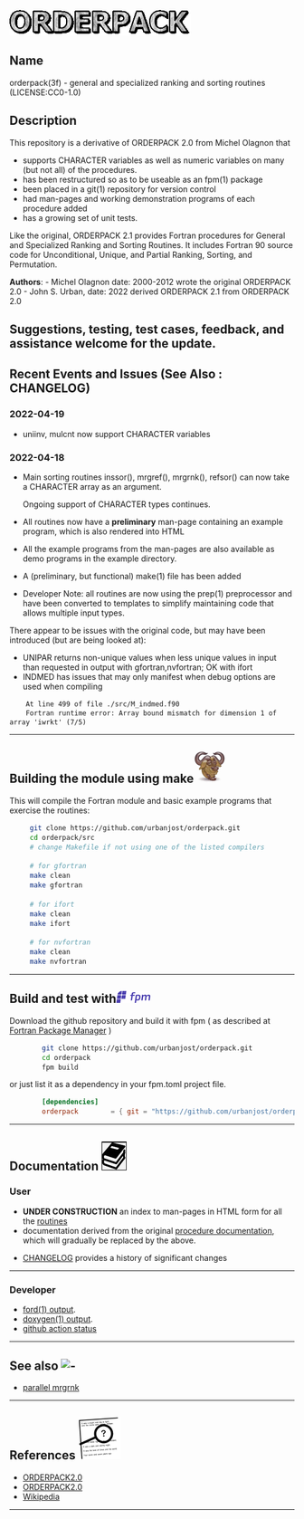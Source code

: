 ![ORDERPACK](docs/images/orderpack.gif)
## Name
   orderpack(3f) - general and specialized ranking and sorting routines
   (LICENSE:CC0-1.0)

## Description

This repository is a derivative of ORDERPACK 2.0 from Michel Olagnon that

 - supports CHARACTER variables as well as numeric variables on many (but not all)
   of the procedures.
 - has been restructured so as to be useable as an fpm(1) package
 - been placed in a git(1) repository for version control
 - had man-pages and working demonstration programs of each procedure added 
 - has a growing set of unit tests.

Like the original, ORDERPACK 2.1 provides Fortran procedures for General
and Specialized Ranking and Sorting Routines.  It includes Fortran 90
source code for Unconditional, Unique, and Partial Ranking, Sorting,
and Permutation.

**Authors**: 
     - Michel Olagnon date: 2000-2012 wrote the original ORDERPACK 2.0
     - John S. Urban, date: 2022 derived ORDERPACK 2.1 from ORDERPACK 2.0

Suggestions, testing, test cases, feedback, and assistance welcome for
the update.
---
## Recent Events and Issues (See Also : CHANGELOG)

### 2022-04-19
   - uniinv, mulcnt now support CHARACTER variables

### 2022-04-18
   - Main sorting routines inssor(), mrgref(), mrgrnk(), refsor() can now take a CHARACTER array as an argument.

     Ongoing support of CHARACTER types continues.
   - All routines now have a **preliminary** man-page containing an example program, which is also rendered into HTML
   - All the example programs from the man-pages are also available as demo programs in the example directory.
   - A (preliminary, but functional)  make(1) file has been added
   - Developer Note: all routines are now using the prep(1) preprocessor and have been converted to templates to simplify 
     maintaining code that allows multiple input types.

  There appear to be issues with the original code, but may have been introduced
  (but are being looked at):

- UNIPAR returns non-unique values when less unique values in input than requested in output with gfortran,nvfortran; OK with ifort
- INDMED has issues that may only manifest when debug options are used when compiling
```text
    At line 499 of file ./src/M_indmed.f90
    Fortran runtime error: Array bound mismatch for dimension 1 of array 'iwrkt' (7/5)
```
---

## Building the module using make![gmake](docs/images/gnu.gif)

This will compile the Fortran module and basic example programs that exercise the routines:

```bash
     git clone https://github.com/urbanjost/orderpack.git
     cd orderpack/src
     # change Makefile if not using one of the listed compilers

     # for gfortran
     make clean
     make gfortran

     # for ifort
     make clean
     make ifort

     # for nvfortran
     make clean
     make nvfortran
```

---
## Build and test with![fpm](docs/images/fpm_logo.gif)

   Download the github repository and build it with
   fpm ( as described at [Fortran Package Manager](https://github.com/fortran-lang/fpm) )
```bash
        git clone https://github.com/urbanjost/orderpack.git
        cd orderpack
        fpm build
```

   or just list it as a dependency in your fpm.toml project file.

```toml
        [dependencies]
        orderpack        = { git = "https://github.com/urbanjost/orderpack.git" }
```
---
## Documentation ![docs](docs/images/docs.gif)

### User
   - **UNDER CONSTRUCTION** an index to man-pages in HTML form for all the
     [routines](https://urbanjost.github.io/orderpack/man3.html)
   - documentation derived from the original [procedure documentation](https://urbanjost.github.io/orderpack/),
     which will gradually be replaced by the above.
<!--
   and [programs](https://urbanjost.github.io/orderpack/man1.html)

   - A single page that uses javascript to combine all the HTML
     descriptions of the man-pages is at
     [BOOK_orderpack](https://urbanjost.github.io/orderpack/BOOK_orderpack.html).

   - There are man-pages in the repository download in the docs/ directory
     that may be installed on ULS (Unix-Like Systems).

   - ![man-pages](docs/images/manpages.gif)
      + [manpages.zip](https://urbanjost.github.io/orderpack/manpages.zip)
      + [manpages.tgz](https://urbanjost.github.io/orderpack/manpages.tgz)
-->
   - [CHANGELOG](docs/CHANGELOG.md) provides a history of significant changes
---
### Developer
   - [ford(1) output](https://urbanjost.github.io/orderpack/fpm-ford/index.html).
   - [doxygen(1) output](https://urbanjost.github.io/orderpack/doxygen_out/html/index.html).
   - [github action status](docs/STATUS.md)
---
## See also ![-](docs/images/demos.gif)
   * [parallel mrgrnk](https://github.com/cphyc/Fortran-parallel-sort)
---
## References ![-](docs/images/ref.gif)

   * [ORDERPACK2.0](http://www.fortran-2000.com/rank/)
   * [ORDERPACK2.0](https://forge-dga.jouy.inra.fr/svn/qtlmap/trunk/lib/orderpack-2.0/index.html)
   * [Wikipedia](https://en.m.wikipedia.org/wiki/Sorting_algorithm)
---
